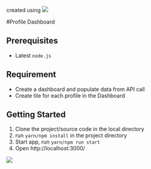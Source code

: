 created using <img src="https://raw.githubusercontent.com/wiki/pulkitcs/web-development/ProfileDashboard.gif">

#Profile Dashboard  
## Prerequisites
 - Latest `node.js`
## Requirement
 - Create a dashboard and populate data from API call
 - Create tile for each profile in the Dashboard 

## Getting Started
1. Clone the project/source code in the local directory
2. run `yarn/npm install` in the  project directory
3. Start app, run ```yarn/npm run start```
4. Open http://localhost:3000/

<img src="https://raw.githubusercontent.com/wiki/pulkitcs/web-development/ProfileDashboard.gif" />
